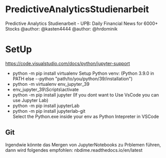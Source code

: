 # PredictiveAnalyticsStudienarbeit
Predictive Analytics Studienarbeit - UPB: Daily Financial News for 6000+ Stocks
@author: @kasten4444
@author: @hrdominik
# SetUp
https://code.visualstudio.com/docs/python/jupyter-support <br />
* python -m pip install virtualenv
Setup Python venv: (Python 3.9.0 in PATH else --python "path/to/you/python/39/installation") 
* python -m virtualenv env_jupyter_39
* env_jupyter_39\Scripts\activate
* python -m pip install jupyter
(If you dont want to Use VsCode you can use Jupyter Lab)
* python -m pip install jupyterLab
* python -m pip install jupyterlab-git <br />
Select the Python.exe inside your env as Python Intepreter in VSCode

## Git
Irgendwie könnte das Mergen von JupyterNotebooks zu Prblemen führen, dann wird folgendes empfohlen:
nbdime.readthedocs.io/en/latest